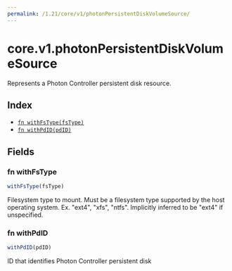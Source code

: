 ```yaml
---
permalink: /1.21/core/v1/photonPersistentDiskVolumeSource/
---
```


# core.v1.photonPersistentDiskVolumeSource

Represents a Photon Controller persistent disk resource.

## Index

* [`fn withFsType(fsType)`](#fn-withfstype)
* [`fn withPdID(pdID)`](#fn-withpdid)

## Fields

### fn withFsType

```ts
withFsType(fsType)
```

Filesystem type to mount. Must be a filesystem type supported by the host operating system. Ex. "ext4", "xfs", "ntfs". Implicitly inferred to be "ext4" if unspecified.

### fn withPdID

```ts
withPdID(pdID)
```

ID that identifies Photon Controller persistent disk